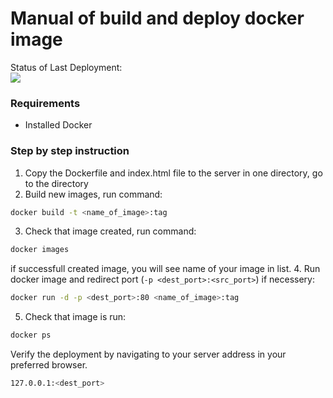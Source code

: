 # Manual of build and deploy docker image


Status of Last Deployment:<br>
<img src="https://github.com/Stat-Alex/myproject1/workflows/CI-CD-Pipeline-to-AWS-ElasticBeanstalk/badge.svg?branch=master"><br>

### Requirements
- Installed Docker

### Step by step instruction
1. Copy the Dockerfile and index.html file to the server in one directory, go to the directory
2. Build new images, run command: 
```sh
docker build -t <name_of_image>:tag 
```
3. Check that image created, run command: 
```sh
docker images  
```
if successfull created image, you will see name of your image in list.
4. Run docker image and redirect port (`-p <dest_port>:<src_port>`) if necessery: 
```sh
docker run -d -p <dest_port>:80 <name_of_image>:tag
```
5. Check that image is run: 
```sh
docker ps
```


Verify the deployment by navigating to your server address in
your preferred browser.

```sh
127.0.0.1:<dest_port>
```
